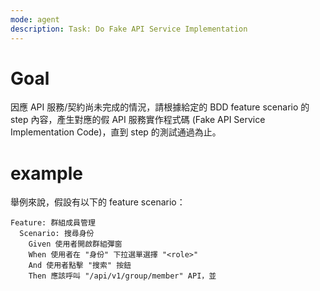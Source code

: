 ```yaml
---
mode: agent
description: Task: Do Fake API Service Implementation
---
```


# Goal

因應 API 服務/契約尚未完成的情況，請根據給定的 BDD feature scenario 的 step 內容，產生對應的假 API 服務實作程式碼 (Fake API Service Implementation Code)，直到 step 的測試通過為止。

# example

舉例來說，假設有以下的 feature scenario：

```gherkin
Feature: 群組成員管理
  Scenario: 搜尋身份
    Given 使用者開啟群組彈窗
    When 使用者在 "身份" 下拉選單選擇 "<role>"
    And 使用者點擊 "搜索" 按鈕
    Then 應該呼叫 "/api/v1/group/member" API，並
```
